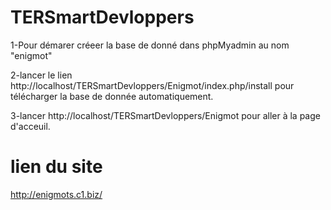 # TERSmartDevloppers

1-Pour démarer créeer la base de donné dans phpMyadmin au nom "enigmot"

2-lancer le lien http://localhost/TERSmartDevloppers/Enigmot/index.php/install pour télécharger la base de donnée automatiquement.

3-lancer http://localhost/TERSmartDevloppers/Enigmot pour aller à la page d'acceuil.

# lien du site
http://enigmots.c1.biz/
